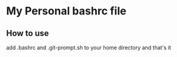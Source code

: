 # My Personal bashrc file

## How to use
add .bashrc and .git-prompt.sh to your home directory and that's it
